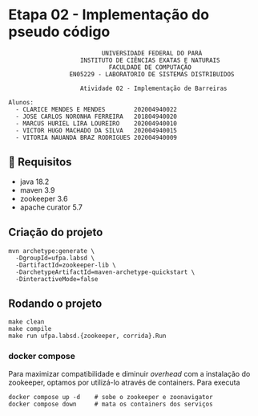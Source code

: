 # Etapa 02 - Implementação do pseudo código

```plaintext
                          UNIVERSIDADE FEDERAL DO PARÁ
                    INSTITUTO DE CIÊNCIAS EXATAS E NATURAIS
                            FACULDADE DE COMPUTAÇÃO
                 EN05229 - LABORATORIO DE SISTEMAS DISTRIBUIDOS

                    Atividade 02 - Implementação de Barreiras

Alunos:
  - CLARICE MENDES E MENDES        202004940022
  - JOSE CARLOS NORONHA FERREIRA   201804940020
  - MARCUS HURIEL LIRA LOUREIRO    202004940010
  - VICTOR HUGO MACHADO DA SILVA   202004940015
  - VITORIA NAUANDA BRAZ RODRIGUES 202004940009
```

## :toolbox: Requisitos

- java 18.2
- maven 3.9
- zookeeper 3.6
- apache curator 5.7

## Criação do projeto

```shell
mvn archetype:generate \
  -DgroupId=ufpa.labsd \
  -DartifactId=zookeeper-lib \
  -DarchetypeArtifactId=maven-archetype-quickstart \
  -DinteractiveMode=false
```

## Rodando o projeto

```shell
make clean
make compile
make run ufpa.labsd.{zookeeper, corrida}.Run
```

### docker compose

Para maximizar compatibilidade e diminuir *overhead* com a instalação do
zookeeper, optamos por utilizá-lo através de containers. Para executa

```shell
docker compose up -d    # sobe o zookeeper e zoonavigator
docker compose down     # mata os containers dos serviços
```
